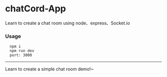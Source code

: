 # chatCord-App
Learn to create a chat room using node、express、Socket.io

### Usage

```
  npm i
  npm run dev
  port: 3000
```
---
   Learn to create a simple chat room demo!~
